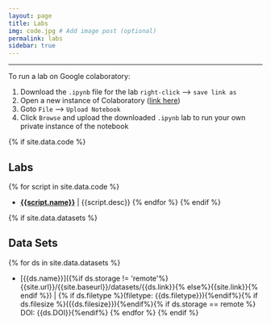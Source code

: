 ```yaml
---
layout: page
title: Labs
img: code.jpg # Add image post (optional)
permalink: labs
sidebar: true
---
```


---

To run a lab on Google colaboratory:

1. Download the `.ipynb` file for the lab `right-click` --> `save link as` 
2. Open a new instance of Colaboratory ([link here](https://colab.research.google.com/notebooks/intro.ipynb))
3. Goto `File` --> `Upload Notebook`
4. Click `Browse` and upload the downloaded `.ipynb` lab to run your own private instance of the notebook

{% if site.data.code %}
## Labs 
{% for script in site.data.code %}
* [**{{script.name}}**]({{site.url}}/{{site.baseurl}}/software/{{script.name}})
  \| {{script.desc}}
{% endfor %}
{% endif %}

{% if site.data.datasets %}
## Data Sets
{% for ds in site.data.datasets %}
* [{{ds.name}}]({%if ds.storage !=
  'remote'%}{{site.url}}/{{site.baseurl}}/datasets/{{ds.link}}{%
  else%}{{site.link}}{% endif %}) \| {% if ds.filetype %}(filetype:
  {{ds.filetype}}){%endif%}{% if ds.filesize %}({{ds.filesize}}){%endif%}{%
  if ds.storage == remote %} DOI: {{ds.DOI}}{%endif%}
{% endfor %}
{% endif %}
